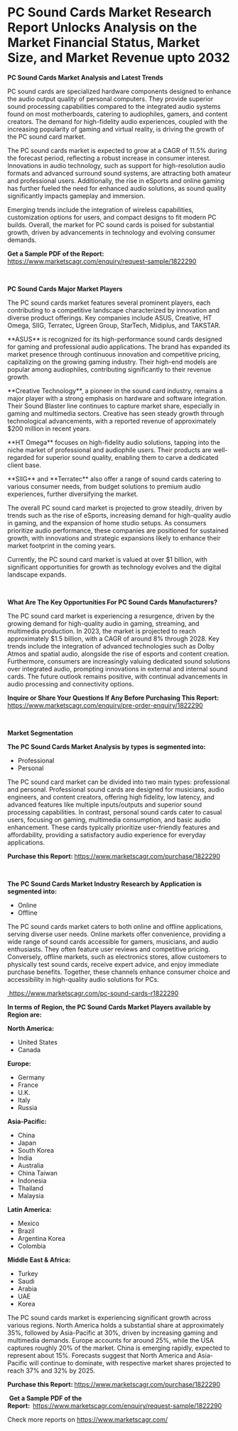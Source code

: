 <p><h1>PC Sound Cards Market Research Report Unlocks Analysis on the Market Financial Status, Market Size, and Market Revenue upto 2032</h1></p><p><strong>PC Sound Cards Market Analysis and Latest Trends</strong></p>
<p><p>PC sound cards are specialized hardware components designed to enhance the audio output quality of personal computers. They provide superior sound processing capabilities compared to the integrated audio systems found on most motherboards, catering to audiophiles, gamers, and content creators. The demand for high-fidelity audio experiences, coupled with the increasing popularity of gaming and virtual reality, is driving the growth of the PC sound card market.</p><p>The PC sound cards market is expected to grow at a CAGR of 11.5% during the forecast period, reflecting a robust increase in consumer interest. Innovations in audio technology, such as support for high-resolution audio formats and advanced surround sound systems, are attracting both amateur and professional users. Additionally, the rise in eSports and online gaming has further fueled the need for enhanced audio solutions, as sound quality significantly impacts gameplay and immersion. </p><p>Emerging trends include the integration of wireless capabilities, customization options for users, and compact designs to fit modern PC builds. Overall, the market for PC sound cards is poised for substantial growth, driven by advancements in technology and evolving consumer demands.</p></p>
<p><strong>Get a Sample PDF of the Report:&nbsp;</strong> <a href="https://www.marketscagr.com/enquiry/request-sample/1822290?utm_campaign=2295&utm_medium=2&utm_source=Github&utm_content=ia&utm_term=10022025&utm_id=pc-sound-cards">https://www.marketscagr.com/enquiry/request-sample/1822290</a></p>
<p>&nbsp;</p>
<p><strong>PC Sound Cards Major Market Players</strong></p>
<p><p>The PC sound cards market features several prominent players, each contributing to a competitive landscape characterized by innovation and diverse product offerings. Key companies include ASUS, Creative, HT Omega, SIIG, Terratec, Ugreen Group, StarTech, Midiplus, and TAKSTAR.</p><p>**ASUS** is recognized for its high-performance sound cards designed for gaming and professional audio applications. The brand has expanded its market presence through continuous innovation and competitive pricing, capitalizing on the growing gaming industry. Their high-end models are popular among audiophiles, contributing significantly to their revenue growth.</p><p>**Creative Technology**, a pioneer in the sound card industry, remains a major player with a strong emphasis on hardware and software integration. Their Sound Blaster line continues to capture market share, especially in gaming and multimedia sectors. Creative has seen steady growth through technological advancements, with a reported revenue of approximately $200 million in recent years.</p><p>**HT Omega** focuses on high-fidelity audio solutions, tapping into the niche market of professional and audiophile users. Their products are well-regarded for superior sound quality, enabling them to carve a dedicated client base. </p><p>**SIIG** and **Terratec** also offer a range of sound cards catering to various consumer needs, from budget solutions to premium audio experiences, further diversifying the market.</p><p>The overall PC sound card market is projected to grow steadily, driven by trends such as the rise of eSports, increasing demand for high-quality audio in gaming, and the expansion of home studio setups. As consumers prioritize audio performance, these companies are positioned for sustained growth, with innovations and strategic expansions likely to enhance their market footprint in the coming years. </p><p>Currently, the PC sound card market is valued at over $1 billion, with significant opportunities for growth as technology evolves and the digital landscape expands.</p></p>
<p>&nbsp;</p>
<p><strong>What Are The Key Opportunities For PC Sound Cards Manufacturers?</strong></p>
<p><p>The PC sound card market is experiencing a resurgence, driven by the growing demand for high-quality audio in gaming, streaming, and multimedia production. In 2023, the market is projected to reach approximately $1.5 billion, with a CAGR of around 8% through 2028. Key trends include the integration of advanced technologies such as Dolby Atmos and spatial audio, alongside the rise of esports and content creation. Furthermore, consumers are increasingly valuing dedicated sound solutions over integrated audio, prompting innovations in external and internal sound cards. The future outlook remains positive, with continual advancements in audio processing and connectivity options.</p></p>
<p><strong>Inquire or Share Your Questions If Any Before Purchasing This Report:</strong> <a href="https://www.marketscagr.com/enquiry/pre-order-enquiry/1822290?utm_campaign=2295&utm_medium=2&utm_source=Github&utm_content=ia&utm_term=10022025&utm_id=pc-sound-cards">https://www.marketscagr.com/enquiry/pre-order-enquiry/1822290</a></p>
<p>&nbsp;</p>
<p><strong>Market Segmentation</strong></p>
<p><strong>The PC Sound Cards Market Analysis by types is segmented into:</strong></p>
<p><ul><li>Professional</li><li>Personal</li></ul></p>
<p><p>The PC sound card market can be divided into two main types: professional and personal. Professional sound cards are designed for musicians, audio engineers, and content creators, offering high fidelity, low latency, and advanced features like multiple inputs/outputs and superior sound processing capabilities. In contrast, personal sound cards cater to casual users, focusing on gaming, multimedia consumption, and basic audio enhancement. These cards typically prioritize user-friendly features and affordability, providing a satisfactory audio experience for everyday applications.</p></p>
<p><strong>Purchase this Report:&nbsp;</strong><a href="https://www.marketscagr.com/purchase/1822290?utm_campaign=2295&utm_medium=2&utm_source=Github&utm_content=ia&utm_term=10022025&utm_id=pc-sound-cards">https://www.marketscagr.com/purchase/1822290</a></p>
<p>&nbsp;</p>
<p><strong>The PC Sound Cards Market Industry Research by Application is segmented into:</strong></p>
<p><ul><li>Online</li><li>Offline</li></ul></p>
<p><p>The PC sound cards market caters to both online and offline applications, serving diverse user needs. Online markets offer convenience, providing a wide range of sound cards accessible for gamers, musicians, and audio enthusiasts. They often feature user reviews and competitive pricing. Conversely, offline markets, such as electronics stores, allow customers to physically test sound cards, receive expert advice, and enjoy immediate purchase benefits. Together, these channels enhance consumer choice and accessibility in high-quality audio solutions for PCs.</p></p>
<p><a href="https://www.marketscagr.com/pc-sound-cards-r1822290?utm_campaign=2295&utm_medium=2&utm_source=Github&utm_content=ia&utm_term=10022025&utm_id=pc-sound-cards">&nbsp;https://www.marketscagr.com/pc-sound-cards-r1822290</a></p>
<p><strong>In terms of Region, the PC Sound Cards Market Players available by Region are:</strong></p>
<p>
    <p> <strong> North America: </strong>
        <ul>
            <li>United States</li>
            <li>Canada</li>
        </ul>
        </p> 
    <p> <strong> Europe: </strong>
        <ul>
            <li>Germany</li>
            <li>France</li>
            <li>U.K.</li>
            <li>Italy</li>
            <li>Russia</li>
        </ul>
        </p> 
    <p> <strong> Asia-Pacific: </strong>
        <ul>
            <li>China</li>
            <li>Japan</li>
            <li>South Korea</li>
            <li>India</li>
            <li>Australia</li>
            <li>China Taiwan</li>
            <li>Indonesia</li>
            <li>Thailand</li>
            <li>Malaysia</li>
        </ul>
        </p> 
    <p> <strong> Latin America: </strong>
        <ul>
            <li>Mexico</li>
            <li>Brazil</li>
            <li>Argentina Korea</li>
            <li>Colombia</li>
        </ul>
        </p> 
    <p> <strong> Middle East & Africa: </strong>
        <ul>
            <li>Turkey</li>
            <li>Saudi</li>
            <li>Arabia</li>
            <li>UAE</li>
            <li>Korea</li>
        </ul>
    </p>
    </p>
<p><p>The PC sound cards market is experiencing significant growth across various regions. North America holds a substantial share at approximately 35%, followed by Asia-Pacific at 30%, driven by increasing gaming and multimedia demands. Europe accounts for around 25%, while the USA captures roughly 20% of the market. China is emerging rapidly, expected to represent about 15%. Forecasts suggest that North America and Asia-Pacific will continue to dominate, with respective market shares projected to reach 37% and 32% by 2025.</p></p>
<p><strong>Purchase this Report: </strong><a href="https://www.marketscagr.com/purchase/1822290?utm_campaign=2295&utm_medium=2&utm_source=Github&utm_content=ia&utm_term=10022025&utm_id=pc-sound-cards">https://www.marketscagr.com/purchase/1822290</a></p>
<p>&nbsp;<strong>Get a Sample PDF of the Report:&nbsp;&nbsp;</strong><a href="https://www.marketscagr.com/enquiry/request-sample/1822290?utm_campaign=2295&utm_medium=2&utm_source=Github&utm_content=ia&utm_term=10022025&utm_id=pc-sound-cards">https://www.marketscagr.com/enquiry/request-sample/1822290</a></p>
<p><strong></strong></p>
<p>Check more reports on <a href="https://www.marketscagr.com/?utm_campaign=2295&utm_medium=2&utm_source=Github&utm_content=ia&utm_term=10022025&utm_id=pc-sound-cards">https://www.marketscagr.com/</a></p>